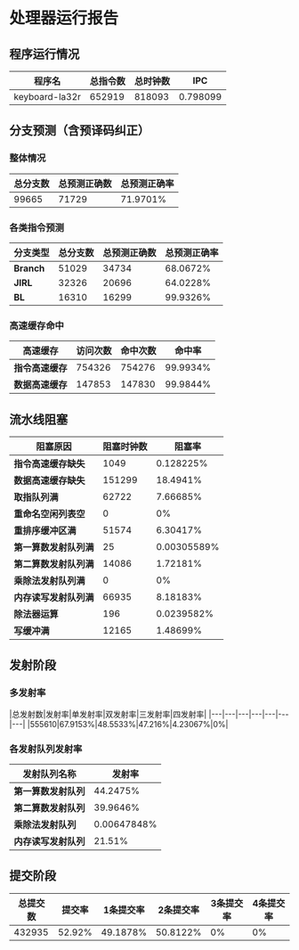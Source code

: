 # 处理器运行报告
## 程序运行情况
|程序名|总指令数|总时钟数|IPC|
|---|---|---|---|
|keyboard-la32r|652919|818093|0.798099|

## 分支预测（含预译码纠正）
### 整体情况
|总分支数|总预测正确数|总预测正确率|
|---|---|---|
|99665|71729|71.9701%|

### 各类指令预测
|分支类型|总分支数|总预测正确数|总预测正确率|
|---|---|---|---|
|**Branch**| 51029 | 34734 | 68.0672%|
|**JIRL**| 32326 | 20696 | 64.0228%|
|**BL**| 16310 | 16299 | 99.9326%|

### 高速缓存命中
|高速缓存|访问次数|命中次数|命中率|
|---|---|---|---|
|**指令高速缓存**| 754326 | 754276 | 99.9934%|
|**数据高速缓存**| 147853 | 147830 | 99.9844%|
## 流水线阻塞
|阻塞原因|阻塞时钟数|阻塞率|
|---|---|---|
|**指令高速缓存缺失**| 1049 | 0.128225%|
|**数据高速缓存缺失**| 151299 | 18.4941%|
|**取指队列满**| 62722 | 7.66685%|
|**重命名空闲列表空**|0 | 0%|
|**重排序缓冲区满**|51574 | 6.30417%|
|**第一算数发射队列满**|25 | 0.00305589%|
|**第二算数发射队列满**|14086 | 1.72181%|
|**乘除法发射队列满**|0 | 0%|
|**内存读写发射队列满**|66935 | 8.18183%|
|**除法器运算**|196 | 0.0239582%|
|**写缓冲满**|12165 | 1.48699%|

## 发射阶段
### 多发射率
|总发射数|发射率|单发射率|双发射率|三发射率|四发射率|
|---|---|---|---|---|---|---|
|555610|67.9153%|48.5533%|47.216%|4.23067%|0%|

### 各发射队列发射率
|发射队列名称|发射率|
|---|---|
|**第一算数发射队列**|44.2475%|
|**第二算数发射队列**|39.9646%|
|**乘除法发射队列**|0.00647848%|
|**内存读写发射队列**|21.51%|

## 提交阶段
|总提交数|提交率|1条提交率|2条提交率|3条提交率|4条提交率|
|---|---|---|---|---|---|
|432935|52.92%|49.1878%|50.8122%|0%|0%|
